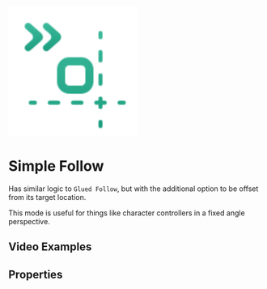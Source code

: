 <img alt="Follow Simple" class="page-header-icon" src="../assets/icons/follow-simple.svg" height="256" width="256" />

# Simple Follow

Has similar logic to `Glued Follow`, but with the additional option to be offset from its target location.

This mode is useful for things like character controllers in a fixed angle perspective. 

## Video Examples

<VideoTabs propertyName="follow-simple-videos" video2d="../assets/videos/follow-simple-2d.mp4" video3d="../assets/videos/follow-simple-3d.mp4"/>

## Properties
<!--@include: ./parts/follow-target.md-->

<!--@include: ./parts/follow-offset.md-->

<!--@include: ./parts/damping.md-->

<!--@include: ./parts/damping-value.md-->

